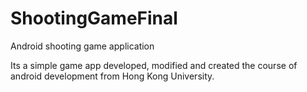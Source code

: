 # ShootingGameFinal
Android shooting game application

Its a simple game app developed, modified and created the course of android development from Hong Kong University.
